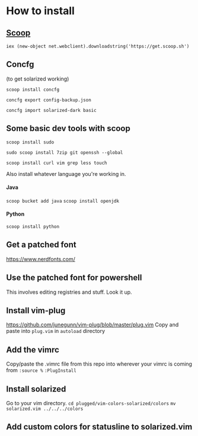 # How to install


## [Scoop](http://scoop.sh)
`iex (new-object net.webclient).downloadstring('https://get.scoop.sh')`


## Concfg
(to get solarized working)

`scoop install concfg`

`concfg export config-backup.json`

`concfg import solarized-dark basic`

## Some basic dev tools with scoop
`scoop install sudo`

`sudo scoop install 7zip git openssh --global`

`scoop install curl vim grep less touch`

Also install whatever language you're working in.
#### Java
`scoop bucket add java` `scoop install openjdk`
#### Python
`scoop install python`

## Get a patched font
https://www.nerdfonts.com/

## Use the patched font for powershell
This involves editing registries and stuff. Look it up.

## Install vim-plug
https://github.com/junegunn/vim-plug/blob/master/plug.vim
Copy and paste into `plug.vim` in `autoload` directory

## Add the vimrc
Copy/paste the .vimrc file from this repo into wherever your vimrc is coming from
`:source %`
`:PlugInstall`

## Install solarized
Go to your vim directory.
`cd plugged/vim-colors-solarized/colors`
`mv solarized.vim ../../../colors`

## Add custom colors for statusline to solarized.vim

